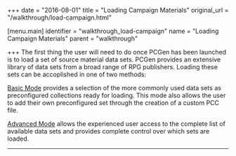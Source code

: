 +++
date = "2016-08-01"
title = "Loading Campaign Materials"
original_url = "/walkthrough/load-campaign.html"

[menu.main]
    identifier = "walkthrough_load-campaign"
    name = "Loading Campaign Materials"
    parent = "walkthrough"
    
+++
The first thing the user will need to do once PCGen has been launched is
to load a set of source material data sets. PCGen provides an extensive
library of data sets from a broad range of RPG publishers. Loading these
sets can be accoplished in one of two methods:

[Basic Mode](/menu/sources/selection.html#basic) provides a selection of
the more commonly used data sets as preconfigured collections ready for
loading. This mode also allows the user to add their own preconfigured
set through the creation of a custom PCC file.

[Advanced Mode](/menu/sources/selection.html#advanced) allows the
experienced user access to the complete list of available data sets and
provides complete control over which sets are loaded.

------------------------------------------------------------------------



